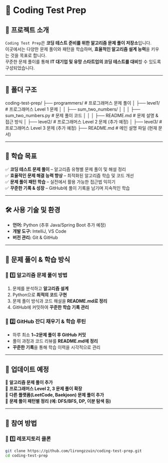 # 🚀 Coding Test Prep

## 📌 프로젝트 소개
`Coding Test Prep`은 **코딩 테스트 준비를 위한 알고리즘 문제 풀이 저장소**입니다.  
이곳에서는 다양한 문제 풀이와 패턴을 학습하며, **효율적인 알고리즘 설계 능력**을 키우는 것을 목표로 합니다.  
꾸준한 문제 풀이를 통해 **IT 대기업 및 유망 스타트업의 코딩 테스트를 대비**할 수 있도록 구성되었습니다.

---

## 📂 폴더 구조
coding-test-prep/ ├── programmers/ # 프로그래머스 문제 풀이 │ ├── level1/ # 프로그래머스 Level 1 문제 │ │ ├── sum_two_numbers/ │ │ │ ├── sum_two_numbers.py # 문제 풀이 코드 │ │ │ ├── README.md # 문제 설명 & 접근 방식 │ ├── level2/ # 프로그래머스 Level 2 문제 (추가 예정) │ ├── level3/ # 프로그래머스 Level 3 문제 (추가 예정) ├── README.md # 메인 설명 파일 (현재 문서)


---

## 🎯 학습 목표
✅ **코딩 테스트 문제 풀이** – 알고리즘 유형별 문제 풀이 및 해설 정리  
✅ **효율적인 문제 해결 능력 향상** – 최적화된 알고리즘 학습 및 코드 개선  
✅ **문제 풀이 패턴 학습** – 실전에서 활용 가능한 접근법 익히기  
✅ **꾸준한 기록 & 성장** – GitHub에 풀이 기록을 남기며 지속적인 학습  

---

## 🛠️ 사용 기술 및 환경
- **언어:** Python (추후 Java/Spring Boot 추가 예정)
- **개발 도구:** IntelliJ, VS Code
- **버전 관리:** Git & GitHub  

---

## 📖 문제 풀이 & 학습 방식
### 📌 1️⃣ 알고리즘 문제 풀이 방법
1. 문제를 분석하고 **알고리즘 설계**  
2. Python으로 **최적의 코드 구현**  
3. 문제 풀이 방식과 코드 해설을 **README.md로 정리**  
4. GitHub에 커밋하여 **꾸준한 학습 기록 관리**  

### 📌 2️⃣ GitHub 잔디 채우기 & 학습 루틴
- 하루 최소 **1~2문제 풀이 후 GitHub 커밋**
- 풀이 과정과 코드 리뷰를 **README.md에 정리**
- **꾸준한 기록**을 통해 학습 이력을 시각적으로 관리  

---

## 📌 업데이트 예정
🔹 **알고리즘 문제 풀이 추가**  
🔹 **프로그래머스 Level 2, 3 문제 풀이 확장**  
🔹 **다른 플랫폼(LeetCode, Baekjoon) 문제 풀이 추가**  
🔹 **문제 풀이 패턴별 정리 (예: DFS/BFS, DP, 이분 탐색 등)**  

---

## 🚀 참여 방법
### 📌 1️⃣ 레포지토리 클론
```bash
git clone https://github.com/lirongzzuin/coding-test-prep.git
cd coding-test-prep
